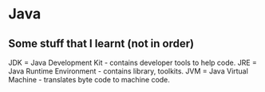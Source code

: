 # Java
Some stuff that I learnt (not in order)
---------------------------------------

JDK = Java Development Kit - contains developer tools to help code.
JRE = Java Runtime Environment - contains library, toolkits.
JVM = Java Virtual Machine - translates byte code to machine code.
